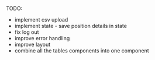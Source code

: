 TODO:

- implement csv upload
- implement state - save position details in state
- fix log out
- improve error handling
- improve layout
- combine all the tables components into one component
